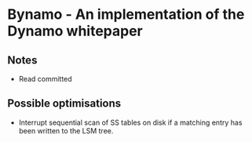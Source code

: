 # Bynamo - An implementation of the Dynamo whitepaper

## Notes

- Read committed

## Possible optimisations

- Interrupt sequential scan of SS tables on disk if a matching entry has been written to the LSM tree.
